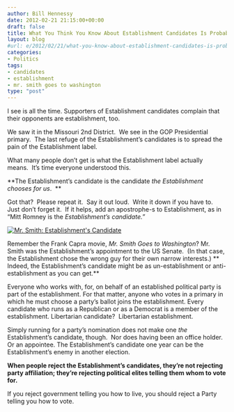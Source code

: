 ```yaml
---
author: Bill Hennessy
date: 2012-02-21 21:15:00+00:00
draft: false
title: What You Think You Know About Establishment Candidates Is Probably Wrong
layout: blog
#url: e/2012/02/21/what-you-know-about-establishment-candidates-is-probably-wrong-2/
categories:
- Politics
tags:
- candidates
- establishment
- mr. smith goes to washington
type: "post"
---
```


I see is all the time. Supporters of Establishment candidates complain that their opponents are establishment, too.

We saw it in the Missouri 2nd District.  We see in the GOP Presidential primary.  The last refuge of the Establishment’s candidates is to spread the pain of the Establishment label.

What many people don’t get is what the Establishment label actually means.  It’s time everyone understood this.

**The Establishment’s candidate is the candidate _the Establishment chooses for us_.  **

Got that?  Please repeat it.  Say it out loud.  Write it down if you have to.  Just don’t forget it.  If it helps, add an apostrophe-s to Establishment, as in “Mitt Romney is the _Establishment’s candidate.”_

[![Mr. Smith: Establishment's Candidate](https://hennessysview.com/wp-content/uploads/2012/02/mr.-smith-goes-to-washington-screenshot_thumb.jpg)
](https://hennessysview.com/wp-content/uploads/2012/02/mr.-smith-goes-to-washington-screenshot.jpg)

Remember the Frank Capra movie, _Mr. Smith Goes to Washington_? Mr. Smith was the Establishment’s appointment to the US Senate.  (In that case, the Establishment chose the wrong guy for their own narrow interests.) ** Indeed, the Establishment’s candidate might be as un-establishment or anti-establishment as you can get.**

Everyone who works with, for, on behalf of an established political party is part of the establishment. For that matter, anyone who votes in a primary in which he must choose a party’s ballot joins the establishment. Every candidate who runs as a Republican or as a Democrat is a member of the establishment. Libertarian candidate?  Libertarian establishment.

Simply running for a party’s nomination does not make one _the_ Establishment’s candidate, though.  Nor does having been an office holder.  Or an appointee. The Establishment’s candidate one year can be the Establishment’s enemy in another election.

**When people reject the Establishment’s candidates, they’re not rejecting party affiliation; they’re rejecting political elites telling them whom to vote for.**

If you reject government telling you how to live, you should reject a Party telling you how to vote.

